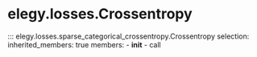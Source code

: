 
# elegy.losses.Crossentropy

::: elegy.losses.sparse_categorical_crossentropy.Crossentropy
    selection:
        inherited_members: true
        members:
            - __init__
            - call
        